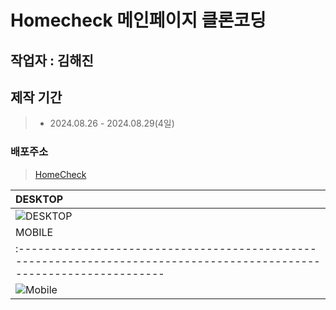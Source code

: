 # Homecheck 메인페이지 클론코딩

## 작업자 : 김해진

## 제작 기간
> - 2024.08.26 - 2024.08.29(4일)

### 배포주소
> [HomeCheck](https://myjin0806.github.io/clone_homecheck/)


|  DESKTOP                                                                                                              |
| :-------------------------------------------------------------------------------------------------------------------- |
| ![DESKTOP](https://github.com/user-attachments/assets/26ec1cce-f406-40b7-b75c-daa4121dae2d)|
|  MOBILE                                                                                                            |
| :-------------------------------------------------------------------------------------------------------------------- |
| ![Mobile](https://github.com/user-attachments/assets/9c239f73-9aa9-4f61-90be-1775f3113f9c)|
